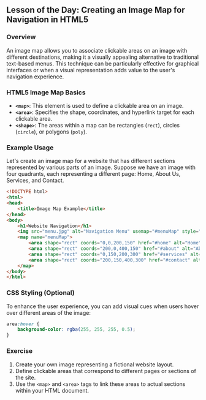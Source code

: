 ## Lesson of the Day: Creating an Image Map for Navigation in HTML5

### Overview
An image map allows you to associate clickable areas on an image with different destinations, making it a visually appealing alternative to traditional text-based menus. This technique can be particularly effective for graphical interfaces or when a visual representation adds value to the user's navigation experience.

### HTML5 Image Map Basics
- **`<map>`**: This element is used to define a clickable area on an image.
- **`<area>`**: Specifies the shape, coordinates, and hyperlink target for each clickable area.
- **`<shape>`**: The areas within a map can be rectangles (`rect`), circles (`circle`), or polygons (`poly`).

### Example Usage
Let's create an image map for a website that has different sections represented by various parts of an image. Suppose we have an image with four quadrants, each representing a different page: Home, About Us, Services, and Contact.

```html
<!DOCTYPE html>
<html>
<head>
    <title>Image Map Example</title>
</head>
<body>
    <h1>Website Navigation</h1>
    <img src="menu.jpg" alt="Navigation Menu" usemap="#menuMap" style="width: 400px; height: 300px;">
    <map name="menuMap">
        <area shape="rect" coords="0,0,200,150" href="#home" alt="Home">
        <area shape="rect" coords="200,0,400,150" href="#about" alt="About Us">
        <area shape="rect" coords="0,150,200,300" href="#services" alt="Services">
        <area shape="rect" coords="200,150,400,300" href="#contact" alt="Contact">
    </map>
</body>
</html>
```

### CSS Styling (Optional)
To enhance the user experience, you can add visual cues when users hover over different areas of the image:

```css
area:hover {
    background-color: rgba(255, 255, 255, 0.5);
}
```

### Exercise
1. Create your own image representing a fictional website layout.
2. Define clickable areas that correspond to different pages or sections of the site.
3. Use the `<map>` and `<area>` tags to link these areas to actual sections within your HTML document. 
